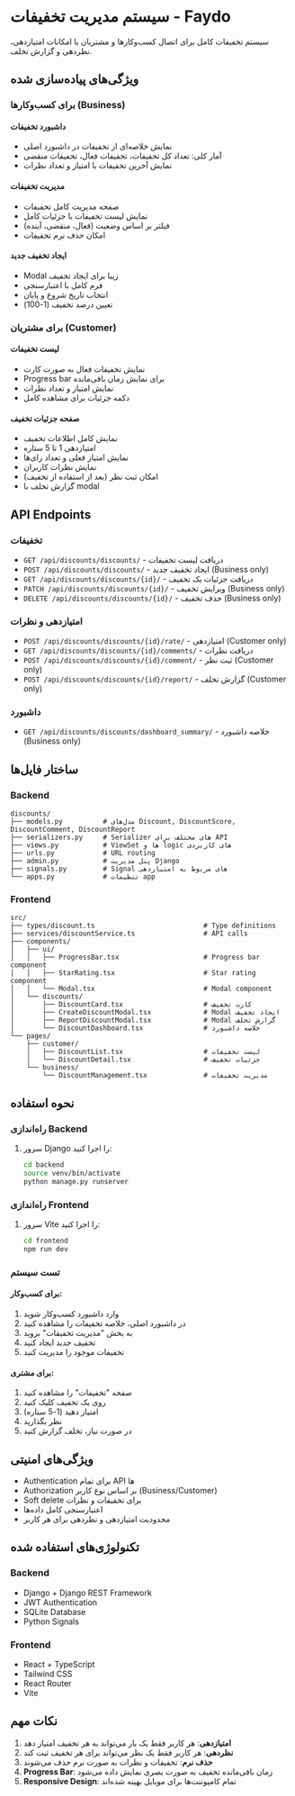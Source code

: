 # سیستم مدیریت تخفیفات - Faydo

سیستم تخفیفات کامل برای اتصال کسب‌وکارها و مشتریان با امکانات امتیازدهی، نظردهی و گزارش تخلف.

## ویژگی‌های پیاده‌سازی شده

### برای کسب‌وکارها (Business)

#### داشبورد تخفیفات
- نمایش خلاصه‌ای از تخفیفات در داشبورد اصلی
- آمار کلی: تعداد کل تخفیفات، تخفیفات فعال، تخفیفات منقضی
- نمایش آخرین تخفیفات با امتیاز و تعداد نظرات

#### مدیریت تخفیفات
- صفحه مدیریت کامل تخفیفات
- نمایش لیست تخفیفات با جزئیات کامل
- فیلتر بر اساس وضعیت (فعال، منقضی، آینده)
- امکان حذف نرم تخفیفات

#### ایجاد تخفیف جدید
- Modal زیبا برای ایجاد تخفیف
- فرم کامل با اعتبارسنجی
- انتخاب تاریخ شروع و پایان
- تعیین درصد تخفیف (1-100)

### برای مشتریان (Customer)

#### لیست تخفیفات
- نمایش تخفیفات فعال به صورت کارت
- Progress bar برای نمایش زمان باقی‌مانده
- نمایش امتیاز و تعداد نظرات
- دکمه جزئیات برای مشاهده کامل

#### صفحه جزئیات تخفیف
- نمایش کامل اطلاعات تخفیف
- امتیازدهی 1 تا 5 ستاره
- نمایش امتیاز فعلی و تعداد رای‌ها
- نمایش نظرات کاربران
- امکان ثبت نظر (بعد از استفاده از تخفیف)
- گزارش تخلف با modal

## API Endpoints

### تخفیفات
- `GET /api/discounts/discounts/` - دریافت لیست تخفیفات
- `POST /api/discounts/discounts/` - ایجاد تخفیف جدید (Business only)
- `GET /api/discounts/discounts/{id}/` - دریافت جزئیات یک تخفیف
- `PATCH /api/discounts/discounts/{id}/` - ویرایش تخفیف (Business only)
- `DELETE /api/discounts/discounts/{id}/` - حذف تخفیف (Business only)

### امتیازدهی و نظرات
- `POST /api/discounts/discounts/{id}/rate/` - امتیازدهی (Customer only)
- `GET /api/discounts/discounts/{id}/comments/` - دریافت نظرات
- `POST /api/discounts/discounts/{id}/comment/` - ثبت نظر (Customer only)
- `POST /api/discounts/discounts/{id}/report/` - گزارش تخلف (Customer only)

### داشبورد
- `GET /api/discounts/discounts/dashboard_summary/` - خلاصه داشبورد (Business only)

## ساختار فایل‌ها

### Backend
```
discounts/
├── models.py          # مدل‌های Discount, DiscountScore, DiscountComment, DiscountReport
├── serializers.py     # Serializer های مختلف برای API
├── views.py           # ViewSet ها و logic های کاربردی
├── urls.py            # URL routing
├── admin.py           # پنل مدیریت Django
├── signals.py         # Signal های مربوط به امتیازدهی
└── apps.py            # تنظیمات app
```

### Frontend
```
src/
├── types/discount.ts                           # Type definitions
├── services/discountService.ts                 # API calls
├── components/
│   ├── ui/
│   │   ├── ProgressBar.tsx                     # Progress bar component
│   │   ├── StarRating.tsx                      # Star rating component
│   │   └── Modal.tsx                           # Modal component
│   └── discounts/
│       ├── DiscountCard.tsx                    # کارت تخفیف
│       ├── CreateDiscountModal.tsx             # Modal ایجاد تخفیف
│       ├── ReportDiscountModal.tsx             # Modal گزارش تخلف
│       └── DiscountDashboard.tsx               # خلاصه داشبورد
└── pages/
    ├── customer/
    │   ├── DiscountList.tsx                    # لیست تخفیفات
    │   └── DiscountDetail.tsx                  # جزئیات تخفیف
    └── business/
        └── DiscountManagement.tsx              # مدیریت تخفیفات
```

## نحوه استفاده

### راه‌اندازی Backend
1. سرور Django را اجرا کنید:
   ```bash
   cd backend
   source venv/bin/activate
   python manage.py runserver
   ```

### راه‌اندازی Frontend
1. سرور Vite را اجرا کنید:
   ```bash
   cd frontend
   npm run dev
   ```

### تست سیستم

#### برای کسب‌وکار:
1. وارد داشبورد کسب‌وکار شوید
2. در داشبورد اصلی، خلاصه تخفیفات را مشاهده کنید
3. به بخش "مدیریت تخفیفات" بروید
4. تخفیف جدید ایجاد کنید
5. تخفیفات موجود را مدیریت کنید

#### برای مشتری:
1. صفحه "تخفیفات" را مشاهده کنید
2. روی یک تخفیف کلیک کنید
3. امتیاز دهید (1-5 ستاره)
4. نظر بگذارید
5. در صورت نیاز، تخلف گزارش کنید

## ویژگی‌های امنیتی

- Authentication برای تمام API ها
- Authorization بر اساس نوع کاربر (Business/Customer)
- Soft delete برای تخفیفات و نظرات
- اعتبارسنجی کامل داده‌ها
- محدودیت امتیازدهی و نظردهی برای هر کاربر

## تکنولوژی‌های استفاده شده

### Backend
- Django + Django REST Framework
- JWT Authentication
- SQLite Database
- Python Signals

### Frontend
- React + TypeScript
- Tailwind CSS
- React Router
- Vite

## نکات مهم

1. **امتیازدهی**: هر کاربر فقط یک بار می‌تواند به هر تخفیف امتیاز دهد
2. **نظردهی**: هر کاربر فقط یک نظر می‌تواند برای هر تخفیف ثبت کند
3. **حذف نرم**: تخفیفات و نظرات به صورت نرم حذف می‌شوند
4. **Progress Bar**: زمان باقی‌مانده تخفیف به صورت بصری نمایش داده می‌شود
5. **Responsive Design**: تمام کامپوننت‌ها برای موبایل بهینه شده‌اند
